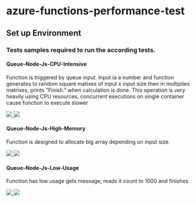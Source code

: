 # azure-functions-performance-test

## Set up Environment

### Tests samples required to run the according tests.

#### Queue-Node-Js-CPU-Intensive

<p>
Function is triggered by queue input. Input ia a number and function generates to random square matixes of input x input size
then in multiplies matrixes, prints "Finish." when calculation is done.
This operation is very heavily using CPU resources, concurrent executions on single container cause function to execute slower
</p>

<a href="https://portal.azure.com/#create/Microsoft.Template/uri/https%3A%2F%2Fraw.githubusercontent.com%2FAzure%2Fazure-functions-performance-test%2Fmaster%2FSampleUsages%2FTestSamples%2FQueue-NodeJs-CPUIntensive%2Fazuredeploy.json" target="_blank">
    <img src="http://azuredeploy.net/deploybutton.png"/>
</a>
<a href="http://armviz.io/#/?load=https%3A%2F%2Fraw.githubusercontent.com%2FAzure%2Fazure-functions-performance-test%2Fmaster%2FSampleUsages%2FTestSamples%2FQueue-NodeJs-CPUIntensive%2Fazuredeploy.json" target="_blank">
    <img src="http://armviz.io/visualizebutton.png"/>
</a>


#### Queue-Node-Js-High-Memory

<p>
Function is designed to allocate big array depending on input size.
</p>

<a href="https://portal.azure.com/#create/Microsoft.Template/uri/https%3A%2F%2Fraw.githubusercontent.com%2FAzure%2Fazure-functions-performance-test%2Fmaster%2FSampleUsages%2FTestSamples%2FQueue-NodeJs-HighMemory%2Fazuredeploy.json" target="_blank">
    <img src="http://azuredeploy.net/deploybutton.png"/>
</a>
<a href="http://armviz.io/#/?load=https%3A%2F%2Fraw.githubusercontent.com%2FAzure%2Fazure-functions-performance-test%2Fmaster%2FSampleUsages%2FTestSamples%2FQueue-NodeJs-HighMemory%2Fazuredeploy.json" target="_blank">
    <img src="http://armviz.io/visualizebutton.png"/>
</a>


#### Queue-Node-Js-Low-Usage

<p>
Function has low usage gets message, reads it count to 1000 and finishes.
</p>

<a href="https://portal.azure.com/#create/Microsoft.Template/uri/https%3A%2F%2Fraw.githubusercontent.com%2FAzure%2Fazure-functions-performance-test%2Fmaster%2FSampleUsages%2FTestSamples%2FQueue-NodeJs-LowUsage%2Fazuredeploy.json" target="_blank">
    <img src="http://azuredeploy.net/deploybutton.png"/>
</a>
<a href="http://armviz.io/#/?load=https%3A%2F%2Fraw.githubusercontent.com%2FAzure%2Fazure-functions-performance-test%2Fmaster%2FSampleUsages%2FTestSamples%2FQueue-NodeJs-LowUsage%2Fazuredeploy.json" target="_blank">
    <img src="http://armviz.io/visualizebutton.png"/>
</a>

